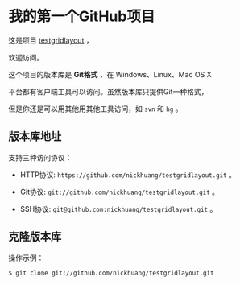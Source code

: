 # 我的第一个GitHub项目

这是项目 [testgridlayout](https://github.com/nickhuang/testgridlayout.git) ，

欢迎访问。



这个项目的版本库是 **Git格式** ，在 Windows、Linux、Mac OS X

平台都有客户端工具可以访问。虽然版本库只提供Git一种格式，

但是你还是可以用其他用其他工具访问，如 ``svn`` 和 ``hg`` 。



## 版本库地址



支持三种访问协议：



* HTTP协议: `https://github.com/nickhuang/testgridlayout.git` 。

* Git协议: `git://github.com/nickhuang/testgridlayout.git` 。

* SSH协议: `git@github.com:nickhuang/testgridlayout.git` 。



## 克隆版本库



操作示例：



    $ git clone git://github.com/nickhuang/testgridlayout.git

